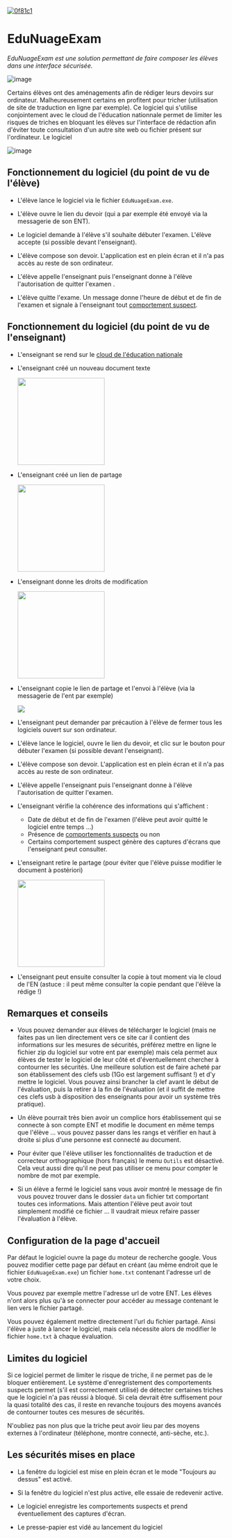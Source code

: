 <!-- https://badgen.net/badge/EduNuageExam/T%C3%A9l%C3%A9charger/0f81c1?icon=github -->
<a href="https://github.com/DegrangeM/EduNuageExam/releases/latest">![0f81c1](https://user-images.githubusercontent.com/53106394/220177662-84190745-6f65-44d8-aa69-57af03b523dd.svg)</a>

# EduNuageExam

*EduNuageExam est une solution permettant de faire composer les élèves dans une interface sécurisée.*

![image](https://user-images.githubusercontent.com/53106394/220195418-f24f704f-aecc-40d4-9669-50eb2a273fcb.png)

Certains élèves ont des aménagements afin de rédiger leurs devoirs sur ordinateur. Malheureusement certains en profitent pour tricher (utilisation de site de traduction en ligne par exemple). Ce logiciel qui s'utilise conjointement avec le cloud de l'éducation nationnale permet de limiter les risques de triches en bloquant les élèves sur l'interface de rédaction afin d'éviter toute consultation d'un autre site web ou fichier présent sur l'ordinateur. Le logiciel 

![image](https://user-images.githubusercontent.com/53106394/220179066-473031ce-4272-4149-a89c-691a4e7dfc54.png)


## Fonctionnement du logiciel (du point de vu de l'élève)

- L'élève lance le logiciel via le fichier `EduNuageExam.exe`.

- L'élève ouvre le lien du devoir (qui a par exemple été envoyé via la messagerie de son ENT).

- Le logiciel demande à l'élève s'il souhaite débuter l'examen. L'élève accepte (si possible devant l'enseignant).

- L'élève compose son devoir. L'application est en plein écran et il n'a pas accès au reste de son ordinateur.

- L'élève appelle l'enseignant puis l'enseignant donne à l'élève l'autorisation de quitter l'examen .

- L'élève quitte l'exame. Un message donne l'heure de début et de fin de l'examen et signale à l'enseignant tout [comportement suspect](https://github.com/DegrangeM/EduNuageExam/wiki/Les-comportements-suspects).

## Fonctionnement du logiciel (du point de vu de l'enseignant)

- L'enseignant se rend sur le [cloud de l'éducation nationale](https://nuage.apps.education.fr/)

- L'enseignant créé un nouveau document texte

  <img src="https://user-images.githubusercontent.com/53106394/220179566-dbba53de-b307-40a1-8424-5e454573b693.png" height="200" />

- L'enseignant créé un lien de partage

  <img src="https://user-images.githubusercontent.com/53106394/220180416-05fc1114-80ac-4c4e-b793-bc0b9cdb14c1.png" height="200" />

- L'enseignant donne les droits de modification

  <img src="https://user-images.githubusercontent.com/53106394/220180135-7a382ded-1ebb-4c43-8db4-6dd22192786e.png" height="200" />

- L'enseignant copie le lien de partage et l'envoi à l'élève (via la messagerie de l'ent par exemple)

  <img src="https://user-images.githubusercontent.com/53106394/220180743-c187a880-747c-44d2-b6af-a5dde9bac5d3.png" />

- L'enseignant peut demander par précaution à l'élève de fermer tous les logiciels ouvert sur son ordinateur.

- L'élève lance le logiciel, ouvre le lien du devoir, et clic sur le bouton pour débuter l'examen (si possible devant l'enseignant).

- L'élève compose son devoir. L'application est en plein écran et il n'a pas accès au reste de son ordinateur.

- L'élève appelle l'enseignant puis l'enseignant donne à l'élève l'autorisation de quitter l'examen.

- L'enseignant vérifie la cohérence des informations qui s'affichent :
  - Date de début et de fin de l'examen (l'élève peut avoir quitté le logiciel entre temps ...)
  - Présence de [comportements suspects](https://github.com/DegrangeM/EduNuageExam/wiki/Les-comportements-suspects) ou non
  - Certains comportement suspect génère des captures d'écrans que l'enseignant peut consulter.

- L'enseignant retire le partage (pour éviter que l'élève puisse modifier le document à postériori)

  <img src="https://user-images.githubusercontent.com/53106394/220181775-ffaa88fc-fb51-480e-bb40-d3fdc30cd723.png" height="200" />

- L'enseignant peut ensuite consulter la copie à tout moment via le cloud de l'EN (astuce : il peut même consulter la copie pendant que l'élève la rédige !)

## Remarques et conseils

- Vous pouvez demander aux élèves de télécharger le logiciel (mais ne faites pas un lien directement vers ce site car il contient des informations sur les mesures de sécurités, préférez mettre en ligne le fichier zip du logiciel sur votre ent par exemple) mais cela permet aux élèves de tester le logiciel de leur côté et d'éventuellement chercher à contourner les sécurités. Une meilleure solution est de faire acheté par son établissement des clefs usb (1Go est largement suffisant !) et d'y mettre le logiciel. Vous pouvez ainsi brancher la clef avant le début de l'évaluation, puis la retirer à la fin de l'évaluation (et il suffit de mettre ces clefs usb à disposition des enseignants pour avoir un système très pratique).

- Un élève pourrait très bien avoir un complice hors établissement qui se connecte à son compte ENT et modifie le document en même temps que l'élève ... vous pouvez passer dans les rangs et vérifier en haut à droite si plus d'une personne est connecté au document.

- Pour éviter que l'élève utiliser les fonctionnalités de traduction et de correcteur orthographique (hors français) le menu `Outils` est désactivé. Cela veut aussi dire qu'il ne peut pas utiliser ce menu pour compter le nombre de mot par exemple.

- Si un élève a fermé le logiciel sans vous avoir montré le message de fin vous pouvez trouver dans le dossier `data` un fichier txt comportant toutes ces informations. Mais attention l'élève peut avoir tout simplement modifié ce fichier ... Il vaudrait mieux refaire passer l'évaluation à l'élève.

## Configuration de la page d'accueil

Par défaut le logiciel ouvre la page du moteur de recherche google. Vous pouvez modifier cette page par défaut en créant (au même endroit que le fichier `EduNuageExam.exe`) un fichier `home.txt` contenant l'adresse url de votre choix.

Vous pouvez par exemple mettre l'adresse url de votre ENT. Les élèves n'ont alors plus qu'à se connecter pour accéder au message contenant le lien vers le fichier partagé.

Vous pouvez également mettre directement l'url du fichier partagé. Ainsi l'élève a juste à lancer le logiciel, mais cela nécessite alors de modifier le fichier `home.txt` à chaque évaluation.

## Limites du logiciel

Si ce logiciel permet de limiter le risque de triche, il ne permet pas de le bloquer entièrement. Le système d'enregristement des comportements suspects permet (s'il est correctement utilisé) de détecter certaines triches que le logiciel n'a pas réussi à bloqué. Si cela devrait être suffisement pour la quasi totalité des cas, il reste en revanche toujours des moyens avancés de contourner toutes ces mesures de sécurités. 

N'oubliez pas non plus que la triche peut avoir lieu par des moyens externes à l'ordinateur (téléphone, montre connecté, anti-sèche, etc.).

## Les sécurités mises en place

- La fenêtre du logiciel est mise en plein écran et le mode "Toujours au dessus" est activé.

- Si la fenêtre du logiciel n'est plus active, elle essaie de redevenir active.

- Le logiciel enregistre les comportements suspects et prend éventuellement des captures d'écran.

- Le presse-papier est vidé au lancement du logiciel
